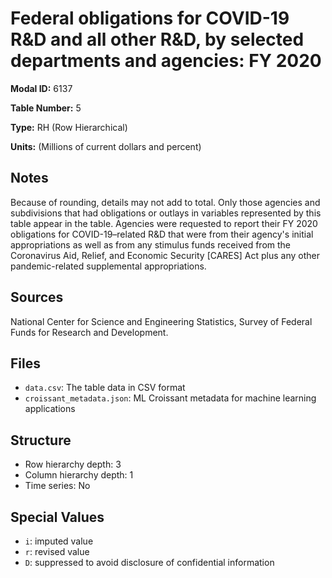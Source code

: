 # Federal obligations for COVID-19 R&D and all other R&D, by selected departments and agencies: FY 2020

**Modal ID:** 6137

**Table Number:** 5

**Type:** RH (Row Hierarchical)

**Units:** (Millions of current dollars and percent)

## Notes

Because of rounding, details may not add to total. Only those agencies and subdivisions that had obligations or outlays in variables represented by this table appear in the table. Agencies were requested to report their FY 2020 obligations for COVID-19–related R&D that were from their agency's initial appropriations as well as from any stimulus funds received from the Coronavirus Aid, Relief, and Economic Security [CARES] Act plus any other pandemic-related supplemental appropriations.

## Sources

National Center for Science and Engineering Statistics, Survey of Federal Funds for Research and Development.

## Files

- `data.csv`: The table data in CSV format
- `croissant_metadata.json`: ML Croissant metadata for machine learning applications

## Structure

- Row hierarchy depth: 3
- Column hierarchy depth: 1
- Time series: No

## Special Values

- `i`: imputed value
- `r`: revised value
- `D`: suppressed to avoid disclosure of confidential information
